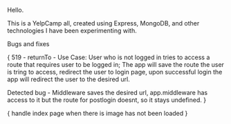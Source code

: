 Hello.

This is a YelpCamp all, created using Express, MongoDB, and other technologies I have been experimenting with.





Bugs and fixes 

{
519 - returnTo - Use Case: User who is not logged in tries to access a route that requires user to be logged in; The app will save the route the user is tring to access, redirect the user to login page, upon successful login the app will redirect the user to the desired url.

Detected bug - Middleware saves the desired url, app.middleware has access to it but the route for postlogin doesnt, so it stays undefined.
}

{
handle index page when there is image has not been loaded
}